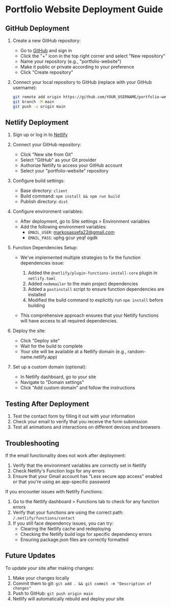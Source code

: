 # Portfolio Website Deployment Guide

## GitHub Deployment

1. Create a new GitHub repository:
   - Go to [GitHub](https://github.com) and sign in
   - Click the "+" icon in the top right corner and select "New repository"
   - Name your repository (e.g., "portfolio-website")
   - Make it public or private according to your preference
   - Click "Create repository"

2. Connect your local repository to GitHub (replace with your GitHub username):
   ```bash
   git remote add origin https://github.com/YOUR_USERNAME/portfolio-website.git
   git branch -M main
   git push -u origin main
   ```

## Netlify Deployment

1. Sign up or log in to [Netlify](https://app.netlify.com/)

2. Connect your GitHub repository:
   - Click "New site from Git"
   - Select "GitHub" as your Git provider
   - Authorize Netlify to access your GitHub account
   - Select your "portfolio-website" repository

3. Configure build settings:
   - Base directory: `client`
   - Build command: `npm install && npm run build`
   - Publish directory: `dist`

4. Configure environment variables:
   - After deployment, go to Site settings > Environment variables
   - Add the following environment variables:
     - `EMAIL_USER`: markosassefa22@gmail.com
     - `EMAIL_PASS`: uphg gcur yeqf ogdk

5. Function Dependencies Setup:
   - We've implemented multiple strategies to fix the function dependencies issue:
     1. Added the `@netlify/plugin-functions-install-core` plugin in `netlify.toml`
     2. Added `nodemailer` to the main project dependencies
     3. Added a `postinstall` script to ensure function dependencies are installed
     4. Modified the build command to explicitly run `npm install` before building
   
   - This comprehensive approach ensures that your Netlify functions will have access to all required dependencies.

6. Deploy the site:
   - Click "Deploy site"
   - Wait for the build to complete
   - Your site will be available at a Netlify domain (e.g., random-name.netlify.app)

7. Set up a custom domain (optional):
   - In Netlify dashboard, go to your site
   - Navigate to "Domain settings"
   - Click "Add custom domain" and follow the instructions

## Testing After Deployment

1. Test the contact form by filling it out with your information
2. Check your email to verify that you receive the form submission
3. Test all animations and interactions on different devices and browsers

## Troubleshooting

If the email functionality does not work after deployment:
1. Verify that the environment variables are correctly set in Netlify
2. Check Netlify's Function logs for any errors
3. Ensure that your Gmail account has "Less secure app access" enabled or that you're using an app-specific password

If you encounter issues with Netlify Functions:
1. Go to the Netlify dashboard > Functions tab to check for any function errors
2. Verify that your functions are using the correct path: `/.netlify/functions/contact`
3. If you still face dependency issues, you can try:
   - Clearing the Netlify cache and redeploying
   - Checking the Netlify build logs for specific dependency errors
   - Ensuring package.json files are correctly formatted

## Future Updates

To update your site after making changes:
1. Make your changes locally
2. Commit them to git: `git add . && git commit -m "Description of changes"`
3. Push to GitHub: `git push origin main`
4. Netlify will automatically rebuild and deploy your site

